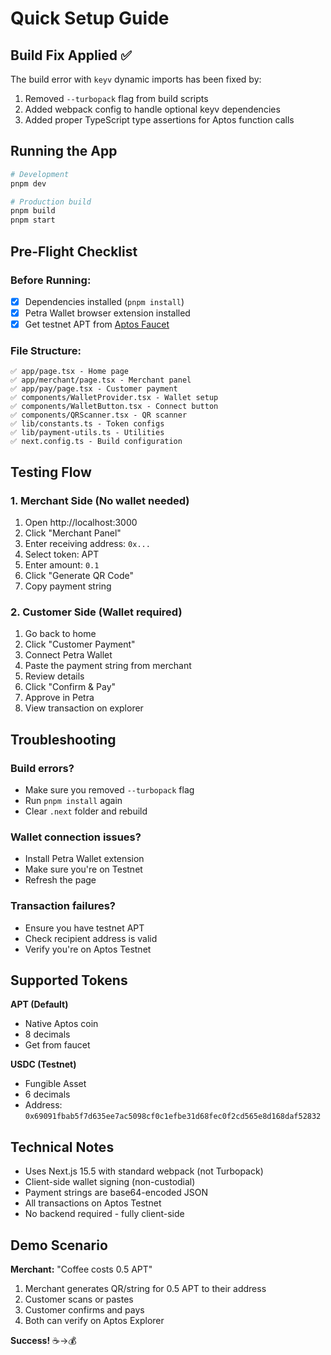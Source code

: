 # Quick Setup Guide

## Build Fix Applied ✅

The build error with `keyv` dynamic imports has been fixed by:
1. Removed `--turbopack` flag from build scripts
2. Added webpack config to handle optional keyv dependencies
3. Added proper TypeScript type assertions for Aptos function calls

## Running the App

```bash
# Development
pnpm dev

# Production build
pnpm build
pnpm start
```

## Pre-Flight Checklist

### Before Running:
- [x] Dependencies installed (`pnpm install`)
- [x] Petra Wallet browser extension installed
- [x] Get testnet APT from [Aptos Faucet](https://aptoslabs.com/testnet-faucet)

### File Structure:
```
✅ app/page.tsx - Home page
✅ app/merchant/page.tsx - Merchant panel
✅ app/pay/page.tsx - Customer payment
✅ components/WalletProvider.tsx - Wallet setup
✅ components/WalletButton.tsx - Connect button
✅ components/QRScanner.tsx - QR scanner
✅ lib/constants.ts - Token configs
✅ lib/payment-utils.ts - Utilities
✅ next.config.ts - Build configuration
```

## Testing Flow

### 1. Merchant Side (No wallet needed)
1. Open http://localhost:3000
2. Click "Merchant Panel"
3. Enter receiving address: `0x...`
4. Select token: APT
5. Enter amount: `0.1`
6. Click "Generate QR Code"
7. Copy payment string

### 2. Customer Side (Wallet required)
1. Go back to home
2. Click "Customer Payment"
3. Connect Petra Wallet
4. Paste the payment string from merchant
5. Review details
6. Click "Confirm & Pay"
7. Approve in Petra
8. View transaction on explorer

## Troubleshooting

### Build errors?
- Make sure you removed `--turbopack` flag
- Run `pnpm install` again
- Clear `.next` folder and rebuild

### Wallet connection issues?
- Install Petra Wallet extension
- Make sure you're on Testnet
- Refresh the page

### Transaction failures?
- Ensure you have testnet APT
- Check recipient address is valid
- Verify you're on Aptos Testnet

## Supported Tokens

**APT (Default)**
- Native Aptos coin
- 8 decimals
- Get from faucet

**USDC (Testnet)**
- Fungible Asset
- 6 decimals
- Address: `0x69091fbab5f7d635ee7ac5098cf0c1efbe31d68fec0f2cd565e8d168daf52832`

## Technical Notes

- Uses Next.js 15.5 with standard webpack (not Turbopack)
- Client-side wallet signing (non-custodial)
- Payment strings are base64-encoded JSON
- All transactions on Aptos Testnet
- No backend required - fully client-side

## Demo Scenario

**Merchant:** "Coffee costs 0.5 APT"
1. Merchant generates QR/string for 0.5 APT to their address
2. Customer scans or pastes
3. Customer confirms and pays
4. Both can verify on Aptos Explorer

**Success!** ☕️→💰
